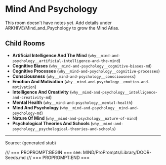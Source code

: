 # Mind And Psychology

This room doesn't have notes yet. Add details under ARKHIVE/Mind_and_Psychology to grow the Mind Atlas.

## Child Rooms
- **Artificial Intelligence And The Mind** (`why__mind-and-psychology__artificial-intelligence-and-the-mind`)
- **Cognitive Biases** (`why__mind-and-psychology__cognitive-biases-md`)
- **Cognitive Processes** (`why__mind-and-psychology__cognitive-processes`)
- **Consciousness** (`why__mind-and-psychology__consciousness`)
- **Emotion And Motivation** (`why__mind-and-psychology__emotion-and-motivation`)
- **Intelligence And Creativity** (`why__mind-and-psychology__intelligence-and-creativity-md`)
- **Mental Health** (`why__mind-and-psychology__mental-health`)
- **Mind And Psychology** (`why__mind-and-psychology__mind-and-psychology-md`)
- **Nature Of Mind** (`why__mind-and-psychology__nature-of-mind`)
- **Psychological Theories And Schools** (`why__mind-and-psychology__psychological-theories-and-schools`)

---
Source: (generated stub)

/// === PROPROMPT:BEGIN ===
see: MIND/ProPrompts/Library/DOOR-Seeds.md
/// === PROPROMPT:END ===
